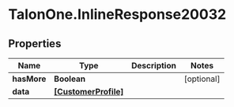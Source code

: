 # TalonOne.InlineResponse20032

## Properties

Name | Type | Description | Notes
------------ | ------------- | ------------- | -------------
**hasMore** | **Boolean** |  | [optional] 
**data** | [**[CustomerProfile]**](CustomerProfile.md) |  | 


